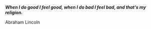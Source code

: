_**When I do good I feel good, when I do bad I feel bad, and that's my religion.**_

Abraham Lincoln